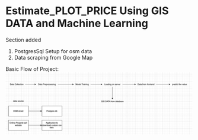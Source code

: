# Estimate_PLOT_PRICE Using GIS DATA and Machine Learning
Section added
1. PostgresSql Setup for osm data
2. Data scraping from Google Map 

Basic Flow of Project:
<img src='./FlowChart.png'></img>